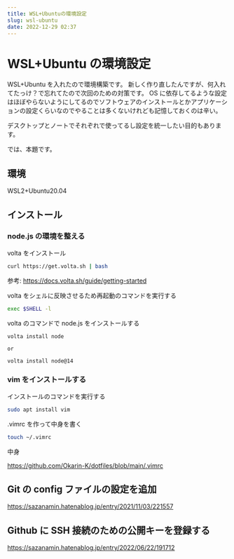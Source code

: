 ```yaml
---
title: WSL+Ubuntuの環境設定
slug: wsl-ubuntu
date: 2022-12-29 02:37
---
```


# WSL+Ubuntu の環境設定

WSL+Ubuntu を入れたので環境構築です。
新しく作り直したんですが、何入れてたっけ？で忘れてたので次回のための対策です。
OS に依存してるような設定はほぼやらないようにしてるのでソフトウェアのインストールとかアプリケーションの設定くらいなのでやることは多くないけれども記憶しておくのは辛い。

デスクトップとノートでそれぞれで使ってるし設定を統一したい目的もあります。

では、本題です。

## 環境

WSL2+Ubuntu20.04

## インストール

### node.js の環境を整える

volta をインストール

```bash
curl https://get.volta.sh | bash
```

参考: https://docs.volta.sh/guide/getting-started

volta をシェルに反映させるため再起動のコマンドを実行する

```bash
exec $SHELL -l
```

volta のコマンドで node.js をインストールする

```ba環境
volta install node

or

volta install node@14
```

### vim をインストールする

インストールのコマンドを実行する

```bash
sudo apt install vim
```

.vimrc を作って中身を書く

```bash
touch ~/.vimrc
```

中身

https://github.com/Okarin-K/dotfiles/blob/main/.vimrc

## Git の config ファイルの設定を追加

https://sazanamin.hatenablog.jp/entry/2021/11/03/221557

## Github に SSH 接続のための公開キーを登録する

https://sazanamin.hatenablog.jp/entry/2022/06/22/191712
